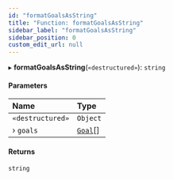 ```yaml
---
id: "formatGoalsAsString"
title: "Function: formatGoalsAsString"
sidebar_label: "formatGoalsAsString"
sidebar_position: 0
custom_edit_url: null
---
```


▸ **formatGoalsAsString**(`«destructured»`): `string`

#### Parameters

| Name             | Type                              |
| :--------------- | :-------------------------------- |
| `«destructured»` | `Object`                          |
| › `goals`        | [`Goal`](../interfaces/Goal.md)[] |

#### Returns

`string`
